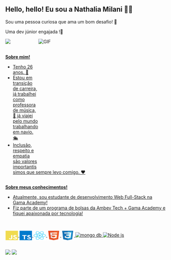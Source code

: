 ## Hello, hello! Eu sou a Nathalia Milani 🧚‍♀️
<p> Sou uma pessoa curiosa que ama um bom desafio! 💪 </p>
<p> Uma dev júnior engajada !🚀 </p>


 <div>
  <a href="https://github.com/redeffy">
  <img align="right" alt="GIF" src="https://media.giphy.com/media/4GaHBQh3f4jBEpbQvP/giphy.gif?cid=790b76110d00028697eb250226d8faac267bf5c56892055b&rid=giphy.gif&ct=g" width="400px" height="400px">
  <img height="180em" src="https://github-readme-stats.vercel.app/api/top-langs/?username=redeffy&layout=compact&langs_count=7&theme=cobalt"/>
</div>

##

<div id="about">
  <p><strong>Sobre mim!</strong></p>
  <ul>
    <li> Tenho 26 anos. 👩 </li>
    <li> Estou em transição de carreira, já trabalhei como professora de música, 🎼 já viajei pelo mundo trabalhando em navio. 🛳️ </li>
    <li>Inclusão, respeito e empatia são valores importantíssimos que sempre levo comigo. ❤️</li>
  </ul>
</div>

##

<div id="study">
  <p><strong> Sobre meus conhecimentos! </strong></p>
  <ul>
  <li> Atualmente, sou estudante de desenvolvimento Web Full-Stack na Gama Academy! </li>
  <li> Fiz parte de um programa de bolsas da Ambev Tech + Gama Academy  e fiquei apaixonada por tecnologia!</li>
</ul>
 </div>

##

<div style="display: inline_block"><br>
  <img align="center" alt="Js" height="30" width="40" src="https://raw.githubusercontent.com/devicons/devicon/master/icons/javascript/javascript-plain.svg">
  <img align="center" alt="Ts" height="30" width="40" src="https://raw.githubusercontent.com/devicons/devicon/master/icons/typescript/typescript-plain.svg">
  <img align="center" alt="React" height="30" width="40" src="https://raw.githubusercontent.com/devicons/devicon/master/icons/react/react-original.svg">
  <img align="center" alt="HTML" height="30" width="40" src="https://raw.githubusercontent.com/devicons/devicon/master/icons/html5/html5-original.svg">
  <img align="center" alt="CSS" height="30" width="40" src="https://raw.githubusercontent.com/devicons/devicon/master/icons/css3/css3-original.svg">
  <img alt="mongo db" width="38px" src="https://cdn.jsdelivr.net/gh/devicons/devicon/icons/mongodb/mongodb-plain.svg" />
  <img alt="Node js" width="38px" src="https://cdn.jsdelivr.net/gh/devicons/devicon/icons/nodejs/nodejs-plain.svg" />
</div>

##
 
<div> 
  <a href = "mailto:nathmilani2@gmail.com"><img src="https://img.shields.io/badge/-Gmail-%23333?style=for-the-badge&logo=gmail&logoColor=white" target="_blank"></a>
  <a href="https://www.linkedin.com/in/nathalia-milani/" target="_blank"><img src="https://img.shields.io/badge/-LinkedIn-%230077B5?style=for-the-badge&logo=linkedin&logoColor=white" target="_blank"></a> 
</div>

